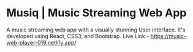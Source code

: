 # Musiq | Music Streaming Web App
A music streaming web app with a visually stunning User interface. It's developed using React, CSS3, and Bootstrap.
Live Link - https://music-web-player-019.netlify.app/
